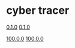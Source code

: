 # cyber tracer

[0.1.0](feature/0.1.0.md)
<a href="feature/0.1.0.md">0.1.0</a>

[100.0.0](feature/100.0.0.md)
<a href="feature/100.0.0.md">100.0.0</a>